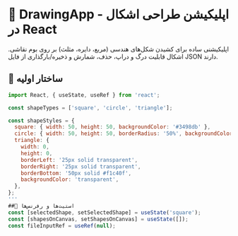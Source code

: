 # 🎨 DrawingApp - اپلیکیشن طراحی اشکال در React

اپلیکیشنی ساده برای کشیدن شکل‌های هندسی (مربع، دایره، مثلث) بر روی بوم نقاشی. اشکال قابلیت درگ و دراپ، حذف، شمارش و ذخیره/بارگذاری از فایل JSON دارند.

## 🧱 ساختار اولیه

```js
import React, { useState, useRef } from 'react';

const shapeTypes = ['square', 'circle', 'triangle'];

const shapeStyles = {
  square: { width: 50, height: 50, backgroundColor: '#3498db' },
  circle: { width: 50, height: 50, borderRadius: '50%', backgroundColor: '#e74c3c' },
  triangle: {
    width: 0,
    height: 0,
    borderLeft: '25px solid transparent',
    borderRight: '25px solid transparent',
    borderBottom: '50px solid #f1c40f',
    backgroundColor: 'transparent',
  },
};
'''
##🧠 استیت‌ها و رفرنس‌ها
const [selectedShape, setSelectedShape] = useState('square');
const [shapesOnCanvas, setShapesOnCanvas] = useState([]);
const fileInputRef = useRef(null);
